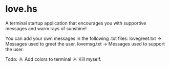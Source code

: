 # love.hs
A terminal startup application that encourages you with supportive messages and warm rays of sunshine!

You can add your own messages in the following .txt files:
lovegreet.txt -> Messages used to greet the user.
lovemsg.txt   -> Messages used to support the user. 

Todo:
☼ Add colors to terminal
☼ Kill myself. 
